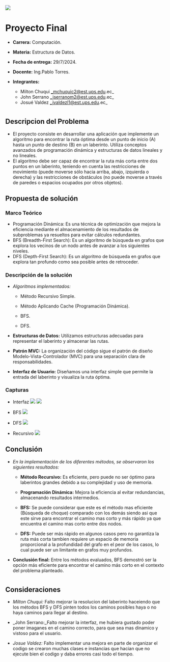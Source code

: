 ![](logo.jpeg)

# Proyecto Final

- **Carrera:** Computación.

- **Materia:** Estructura de Datos.
- **Fecha de entrega:** 29/7/2024.
- **Docente:** Ing.Pablo Torres.
- **Integrantes:**

  - Milton Chuqui _mchuquic2@est.ups.edu.ec_
  - John Serrano _jserranom2@est.ups.edu.ec_
  - Josué Valdez _jvaldezl1@est.ups.edu.ec_
#

## Descripcion del Problema

- El proyecto consiste en desarrollar una aplicación que implemente un algoritmo para encontrar la ruta óptima desde un punto de inicio (A)     hasta un punto de destino (B) en un laberinto. Utiliza conceptos avanzados de programación dinámica y estructuras de datos lineales y no lineales.
- El algoritmo debe ser capaz de encontrar la ruta más corta entre dos puntos en un laberinto, teniendo en cuenta las restricciones de
movimiento (puede moverse sólo hacia arriba, abajo, izquierda o derecha) y las restricciones de obstáculos (no puede moverse a través de paredes o espacios ocupados por otros objetos).


## Propuesta de solución

### Marco Teórico

- Programación Dinámica: Es una técnica de optimización que mejora la eficiencia mediante el almacenamiento de los resultados de subproblemas ya resueltos para evitar cálculos redundantes.
- BFS (Breadth-First Search): Es un algoritmo de búsqueda en grafos que explora los vecinos de un nodo antes de avanzar a los siguientes niveles.
- DFS (Depth-First Search): Es un algoritmo de búsqueda en grafos que explora tan profundo como sea posible antes de retroceder.

### Descripción de la solución

- _Algoritmos implementados:_

  - Método Recursivo Simple.

  - Método Aplicando Cache (Programación Dinámica).
  - BFS.
  - DFS.

- **Estructuras de Datos:** Utilizamos estructuras adecuadas para representar el laberinto y almacenar las rutas.
- **Patrón MVC:** La organización del código sigue el patrón de diseño Modelo-Vista-Controlador (MVC) para una separación clara de responsabilidades.
- **Interfaz de Usuario:** Diseñamos una interfaz simple que permite la entrada del laberinto y visualiza la ruta óptima.

### Capturas
- Interfaz
![](interfaz.png)
![](iNTERFAZ2.png)

- BFS
![](BFS.png)
- DFS
![](DFS.png)
- Recursivo
![](Recursivo.png)
## Conclusión

- _En la implementación de los diferentes métodos, se observaron
  los siguientes resultados:_

  - **Método Recursivo:** Es eficiente, pero puede no ser óptimo para laberintos grandes debido a su complejidad y uso de memoria.

  - **Programación Dinámica:** Mejora la eficiencia al evitar redundancias, almacenando resultados intermedios.
  - **BFS:** Se puede considerar que este es el método mas eficiente (Búsqueda de choque) comparado con los demás siendo asi que este sirve para encontrar el camino mas corto y más rápido ya que encuentra el camino mas corto entre dos nodos.
  - **DFS:** Puede ser más rápido en algunos casos pero no garantiza la ruta más corta tambien requiere un espacio de memoria proporcional a la profundidad del grafo en el peor de los casos, lo cual puede ser un limitante en grafos muy profundos.

- **Conclusión final:** Entre los métodos evaluados, BFS demostró ser la opción más eficiente para encontrar el camino más corto en el contexto del problema planteado.

#

## Consideraciones

- _Milton Chuqui:_ Falto mejorar la resolucion del laberinto haceiendo que los métodos BFS y DFS pinten todos los caminos posibles haya o no haya caminos para llegar al destino. 

- _John Serrano:_Falto mejorar la interfaz, me hubiera gustado poder poner imaganes en el camino correcto, para que sea mas dinamico y vistoso para el usuario. 

- _Josue Valdez:_ Falto implementar una mejora en parte de organizar el codigo se crearon muchas clases e instancias que hacian que no ejecute bien el codigo y daba errores casi todo el tiempo.

#
